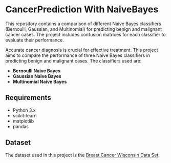 # CancerPrediction With NaiveBayes
This repository contains a comparison of different Naive Bayes classifiers (Bernoulli, Gaussian, and Multinomial) for predicting benign and malignant cancer cases. The project includes confusion matrices for each classifier to evaluate their performance.

Accurate cancer diagnosis is crucial for effective treatment. This project aims to compare the performance of three Naive Bayes classifiers in predicting benign and malignant cases. The classifiers used are:

- **Bernoulli Naive Bayes**
- **Gaussian Naive Bayes**
- **Multinomial Naive Bayes**

## Requirements

- Python 3.x
- scikit-learn
- matplotlib
- pandas

## Dataset

The dataset used in this project is the [Breast Cancer Wisconsin Data Set](https://archive.ics.uci.edu/ml/datasets/Breast+Cancer+Wisconsin+%28Diagnostic%29).
